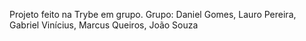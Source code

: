 Projeto feito na Trybe em grupo.
Grupo:
  Daniel Gomes,
  Lauro Pereira,
  Gabriel Vinícius,
  Marcus Queiros,
  João Souza
